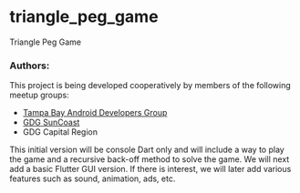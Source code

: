 # triangle_peg_game

Triangle Peg Game

### Authors:
This project is being developed cooperatively by members of the following meetup groups:
* [Tampa Bay Android Developers Group](https://www.meetup.com/Tampa-Bay-Android-Developers-Group/)
* [GDG SunCoast](https://www.meetup.com/GDGSUNCOAST/)
* GDG Capital Region

This initial version will be console Dart only and will include a way to play the game and a recursive back-off method to solve the game. We will next add a basic Flutter GUI version. If there is interest, we will later add various features such as sound, animation, ads, etc. 
